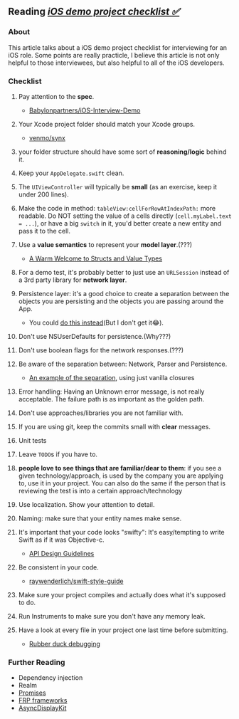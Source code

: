 Reading *[iOS demo project checklist ✅](http://codeplease.io/2017/04/15/tech-demo-checklist/)*
------

### About
This article talks about a iOS demo project checklist for interviewing for an iOS role. Some points are really practicle, I believe this article is not only helpful to those interviewees, but also helpful to all of the iOS developers.

### Checklist

1. Pay attention to the **spec**.
    - [Babylonpartners/iOS-Interview-Demo](https://github.com/Babylonpartners/iOS-Interview-Demo)

2. Your Xcode project folder should match your Xcode groups.
    - [venmo/synx](https://github.com/venmo/synx)

3. your folder structure should have some sort of **reasoning/logic** behind it. 

4. Keep your `AppDelegate.swift` clean.

5. The `UIViewController` will typically be **small** (as an exercise, keep it under 200 lines).
    

6. Make the code in method: `tableView:cellForRowAtIndexPath:` more readable. Do NOT setting the value of a cells directly (`cell.myLabel.text = ...`), or have a big `switch` in it, you'd better create a new entity and pass it to the cell.

7. Use a **value semantics** to represent your **model layer**.(???)
    - [A Warm Welcome to Structs and Value Types](https://www.objc.io/issues/16-swift/swift-classes-vs-structs/)

8. For a demo test, it's probably better to just use an `URLSession` instead of a 3rd party library for **network layer**.

9. Persistence layer: it's a good choice to create a separation between the objects you are persisting and the objects you are passing around the App.
    - You could [do this instead](https://gist.github.com/RuiAAPeres/640c1bb3f005edfe9f1980cd8849eb57)(But I don't get it😂).

10. Don't use NSUserDefaults for persistence.(Why???)

11. Don't use boolean flags for the network responses.(???)

12. Be aware of the separation between: Network, Parser and Persistence.
    - [An example of the separation](https://github.com/raywenderlich/mvc-modern-approach/blob/master/MVCDemo/Components/Controllers/WWDCAttendeesController.swift#L57#L60), using just vanilla closures

13. Error handling: Having an Unknown error message, is not really acceptable. The failure path is as important as the golden path. 

14. Don't use approaches/libraries you are not familiar with.

15. If you are using git, keep the commits small with **clear** messages.

16. Unit tests

17. Leave `TODO`s if you have to.

18. **people love to see things that are familiar/dear to them**: if you see a given technology/approach, is used by the company you are applying to, use it in your project. You can also do the same if the person that is reviewing the test is into a certain approach/technology

19. Use localization. Show your attention to detail.

20. Naming: make sure that your entity names make sense.

21. It's important that your code looks "swifty": It's easy/tempting to write Swift as if it was Objective-c.
    - [API Design Guidelines](https://swift.org/documentation/api-design-guidelines/)

22. Be consistent in your code.
    - [raywenderlich/swift-style-guide](https://github.com/raywenderlich/swift-style-guide)

23. Make sure your project compiles and actually does what it's supposed to do.

24. Run Instruments to make sure you don't have any memory leak.

25. Have a look at every file in your project one last time before submitting.
    - [Rubber duck debugging](https://en.wikipedia.org/wiki/Rubber_duck_debugging)


### Further Reading

- Dependency injection
- Realm
- [Promises](https://github.com/mxcl/PromiseKit)
- [FRP frameworks](https://github.com/ReactiveCocoa/ReactiveSwift)
- [AsyncDisplayKit](http://texturegroup.org)



